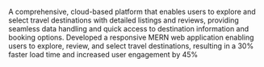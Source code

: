 A comprehensive, cloud-based platform that enables users to explore and select travel destinations with detailed listings and reviews, providing seamless data handling and quick access to destination information and booking options.
Developed a responsive MERN web application enabling users to explore, review, and select travel destinations, resulting in a 30% faster load time and increased user engagement by 45%
